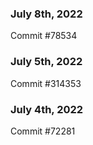 ### July 8th, 2022

Commit #78534

### July 5th, 2022

Commit #314353


### July 4th, 2022

Commit #72281
